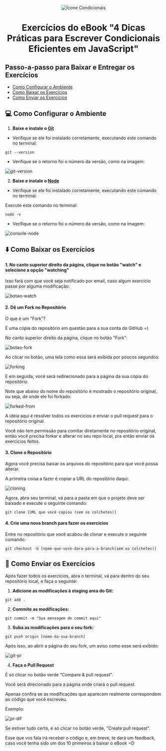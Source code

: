<p align="center">
  <img alt="Ícone Condicionais" src="https://user-images.githubusercontent.com/29297788/64584380-dd0b2500-d36a-11e9-9bb6-e551e0d796a0.png" />
</p>

<h1 align="center">
  Exercícios do eBook "4 Dicas Práticas para Escrever Condicionais Eficientes em JavaScript"
</h1>

## Passo-a-passo para Baixar e Entregar os Exercícios

- [Como Configurar o Ambiente](#-como-configurar-o-ambiente)
- [Como Baixar os Exercícios](#%EF%B8%8F-como-baixar-os-exerc%C3%ADcios)
- [Como Enviar os Exercícios](#-como-enviar-os-exerc%C3%ADcios)

## 💻 Como Configurar o Ambiente

1. **Baixe e instale o [Git](https://git-scm.com/)**

- Verifique se ele foi instalado corretamente, executando este comando no terminal:

```shell
git --version
```

- Verifique se o retorno foi o número da versão, como na imagem:

![git-version](https://user-images.githubusercontent.com/29297788/64746071-a0613a00-d4e0-11e9-9da0-40c15fd927a4.jpg)

2. **Baixe e instale o [Node](https://nodejs.org/en/)**

- Verifique se ele foi instalado corretamente, executando este comando no terminal:

Execute este comando no terminal:

```shell
node -v
```

- Verifique se o retorno foi o número da versão, como na imagem:

![console-node](https://user-images.githubusercontent.com/29297788/64584587-bc8f9a80-d36b-11e9-9687-7f1ccd9fc660.jpg)

## ⬇️ Como Baixar os Exercícios

#### 1. **No canto superior direito da página, clique no botão "watch" e selecione a opção "watching"**

Isso fará com que você seja notificado por email, caso algum exercício passe por alguma modificação:

![botao-watch](https://user-images.githubusercontent.com/55263552/64829838-58a3e680-d5a4-11e9-99e7-d88507bdda93.jpg)

#### 2. **Dê um Fork no Repositório**

O que é um "Fork"?

É uma cópia do repositório em questão para a sua conta do GitHub =)

No canto superior direito da página, clique no botão "Fork":

![botao-fork](https://user-images.githubusercontent.com/55263552/64829904-9e60af00-d5a4-11e9-9ebc-bcd5f1c1d102.jpg)

Ao clicar no botão, uma tela como essa será exibida por poucos segundos:

![forking](https://user-images.githubusercontent.com/55263552/64829957-d10aa780-d5a4-11e9-97f4-799262153327.jpg)

E em seguida, você será redirecionado para a página da sua cópia do repositório.

Note que abaixo do nome do repositório é mostrado o repositório original, ou seja, de onde ele foi forkado:

![forked-from](https://user-images.githubusercontent.com/55263552/64830045-1038f880-d5a5-11e9-8621-5d356d4cfa80.jpg)

A ideia aqui é resolver todos os exercícios e enviar o pull request para o repositório original.

Você não tem permissão para comitar diretamente no repositório original, então você precisa forkar e alterar no seu repo local, pra então enviar os exercícios feitos.

#### 3. **Clone o Repositório**

Agora você precisa baixar os arquivos do repositório para que você possa alterar.

A primeira coisa a fazer é copiar a URL do repositório daqui:

![cloning](https://user-images.githubusercontent.com/55263552/64830100-5726ee00-d5a5-11e9-8e28-97ad09dcb0c7.jpg)

Agora, abra seu terminal, vá para a pasta em que o projeto deve ser baixado e execute o seguinte comando: 

```shell
git clone [URL que você copiou (sem os colchetes)]
```

#### 4. **Crie uma nova branch para fazer os exercícios**

Entre no repositório que você acabou de clonar e execute o seguinte comando:

```shell
git checkout -b [nome-que-voce-dara-para-a-branch(sem os colchetes)]
```

## 💌 Como Enviar os Exercícios

Após fazer todos os exercícios, abra o terminal, vá para dentro do seu repositório local, e faça o seguinte:

1. **Adicione as modificações à staging area do Git:**

```shell
git add .
```

2. **Commite as modificações:**

```shell
git commit -m "Sua mensagem de commit aqui"
```

3. **Suba as modificações para o seu fork:**

```shell
git push origin [nome-da-sua-branch]
```

Após isso, ao abrir a página do seu fork, um aviso como esse será exibido:

![git-pr](https://user-images.githubusercontent.com/29297788/64829193-cd295600-d5a1-11e9-8a4f-351e86e8894f.jpg)

4. **Faça o Pull Request**

É só clicar no botão verde "Compare & pull request".

Você será direcionado para a página onde criará o pull request.

Apenas confira se as modificações que aparecem realmente correspondem ao código que você escreveu.

Exemplo:

![pr-dif](https://user-images.githubusercontent.com/29297788/64830769-a6bae900-d5a8-11e9-9fbc-8e728374593a.jpg)

Se estiver tudo certo, é só clicar no botão verde, "Create pull request".

Esse que vos fala irá receber o código e, em breve, te dará um feedback, caso você tenha sido um dos 10 primeiros à baixar o eBook =D